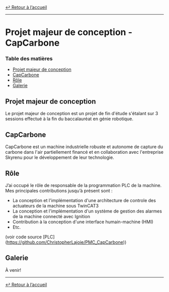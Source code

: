 [↩ Retour à l’accueil](/index)

--------------------------------------------------------------------------------

# Projet majeur de conception - CapCarbone

### Table des matières

- [Projet majeur de conception](#projet-majeur-de-conception)
- [CapCarbone](#CapCarbone)
- [Rôle](#r%C3%B4le)
- [Galerie](#galerie)

## Projet majeur de conception

Le projet majeur de conception est un projet de fin d'étude s'étalant sur 3 sessions effectué à la fin du baccalauréat en génie robotique.

## CapCarbone

CapCarbone est un machine industrielle robuste et autonome de capture du carbone dans l'air partiellement financé et en collaboration avec l'entreprise Skyrenu pour le développement de leur technologie. 

## Rôle

J’ai occupé le rôle de responsable de la programmation PLC de la machine. Mes principales contributions jusqu’à présent sont :

- La conception et l'implémentation d'une architecture de controle des actuateurs de la machine sous TwinCAT3
- La conception et l'implémentation d'un système de gestion des alarmes de la machine connecté avec Ignition
- Contribution à la conception d'une interface humain-machine (HMI) 
- Etc.

(voir code source [PLC] (https://github.com/ChristopherLajoie/PMC_CapCarbone))

## Galerie

À venir!
<!--
<div style="display: flex; justify-content: center; align-items: center; gap: 10px;">
  <img src="media/image-0.jpg" alt="Machine complète" style="height: 500px; margin-right: 10px;">
</div>
-->
--------------------------------------------------------------------------------

[↩ Retour à l’accueil](/index)